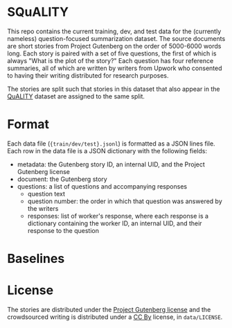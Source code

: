 # SQuALITY

This repo contains the current training, dev, and test data for the (currently nameless) question-focused summarization dataset.
The source documents are short stories from Project Gutenberg on the order of 5000-6000 words long.
Each story is paired with a set of five questions, the first of which is always "What is the plot of the story?"
Each question has four reference summaries, all of which are written by writers from Upwork who consented to having their writing distributed for research purposes.

The stories are split such that stories in this dataset that also appear in the [QuALITY](https://arxiv.org/abs/2112.08608) dataset are assigned to the same split.

# Format

Each data file (`{train/dev/test}.jsonl`) is formatted as a JSON lines file.
Each row in the data file is a JSON dictionary with the following fields:
* metadata: the Gutenberg story ID, an internal UID, and the Project Gutenberg license
* document: the Gutenberg story
* questions: a list of questions and accompanying responses
    * question text
    * question number: the order in which that question was answered by the writers
    * responses: list of worker's response, where each response is a dictionary containing the worker ID, an internal UID, and their response to the question

# Baselines

# License

The stories are distributed under the [Project Gutenberg license](https://www.gutenberg.org/policy/license.html) and the crowdsourced writing is distributed under a [CC By](https://creativecommons.org/licenses/by/4.0/) license, in `data/LICENSE`.
